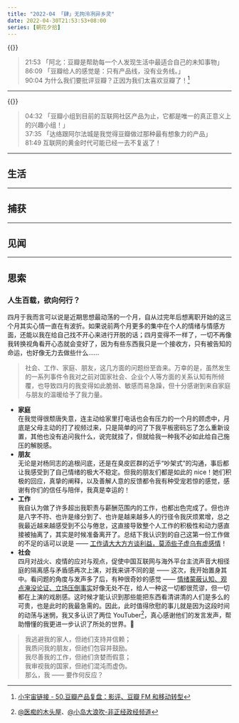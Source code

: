 ```yaml
---
title: "2022-04 「肆」无拘泠冽异乡灵"
date: 2022-04-30T21:53:53+08:00
series: [朝花夕拾]
---
```


{{<music url="https://media.xyzcdn.net/ljb7_aON7s4XzeTV_IrhgjDa7m6w.m4a" name="50.豆瓣产品复盘：影评、豆瓣FM和移动转型" artist="乱翻书" cover="https://image-host-1255524710.cos.ap-beijing.myqcloud.com/img/20220504160708.png" mutex=false >}}

> 21:53 「阿北：豆瓣是帮助每一个人发现生活中最适合自己的未知事物」  
> 86:09 「豆瓣给人的感觉是：只有产品线，没有业务线。」  
> 90:04 为什么我们要批评豆瓣？正因为我们太喜欢豆瓣了！[^ref1]

---

{{<music url="https://media.xyzcdn.net/lqbKqJT89Y0QCbEqgmIscVzJmb-v.m4a" name="51.豆瓣社区复盘：小组、达络和阿尔法城" artist="乱翻书" cover="https://image-host-1255524710.cos.ap-beijing.myqcloud.com/img/20220504161508.png" mutex=false >}}

> 04:32 「豆瓣小组到目前的互联网社区产品为止，它都是唯一的真正意义上的兴趣小组！」  
> 37:35 「达络跟阿尔法城是我觉得豆瓣做过那种最有想象力的产品」  
> 81:49 互联网的黄金时代可能已经一去不复返了！

[^ref1]: [小宇宙链接 - 50.豆瓣产品复盘：影评、豆瓣 FM 和移动转型](https://www.xiaoyuzhoufm.com/episode/62595d36665989ab8a6e0bcb)

---

## 生活

---

## 捕获

---

## 见闻

---

## 思索

### 人生百载，欲向何行？

四月于我而言可以说是近期思想最动荡的一个月，自从过完年后想离职开始的这三个月其实心情一直在有波折。如果说前两个月更多的集中在个人的情绪与情感方面，还能以我在给自己找不开心来进行开脱的话；四月变得不一样了，一切不再像我转换视角看开心态就会变好了，因为有些东西我只是一个接收方，只有被告知的命运，也好像无力去做些什么……

> 社会、工作、家庭、朋友，这几方面的问题纷至沓来。万幸的是，虽然发生的一系列事件令我对之前对国家社会、企业个人等方面的关系认知有所倾覆，也导致四月的我变得如此脆弱、敏感而易急躁，但十分感谢到来自家庭与朋友的温暖给予了我力量。

- **家庭**  
   在我觉得很颓唐失意，连主动给家里打电话也会有压力的一个月的顾虑中，月底是父母主动的打了视频过来，只是简单的问了下我平板密码忘了怎么重新设置，其他也没有追问我什么，说完就挂了，但就给我一种我不必如此给自己施压的解脱感。
- **朋友**  
   无论是对杨同志的追根问底，还是在臭皮匠群的近乎“吵架式”的沟通，事后都让我感受到了自己情绪的极大不稳定。但我的朋友们都是如此的 nice！她们积极的回应，真挚的阐释，以及善解人意的反馈都令我有种受宠若惊的感觉，感谢有你们的信任与陪伴，我真是幸运的！
- **工作**  
   我自认为做了许多超出我职责与薪酬范围内的工作，也都出色完成了。但也许是八字不符、也许是缘分到了、也许是越来越多人的行径令我厌烦累增，总之我最近越来越感受到不公与倦怠，这直接导致整个人工作的积极性和动力感直接被抽离了，其实是时候准备离开了。总结下我认识到的自己这第一份工作做的不足的话可以说是 —— <u>工作请大大方方谈利益，莫添些子虚乌有虚感情</u>！
- **社会**  
   四月对战火、疫情的应对与观点，促使中国互联网与海外平台主流声音大相径庭的隔离感与矛盾感再次上演，对我来讲不同的是 —— 这次，我开始置身其中。看问题的角度与发声多了后，有种很奇妙的感觉 —— <u>情绪蒙蔽认知、观点淹没论证、立场压倒事实</u>好像无处不在，给人一种这一切都很荒谬，但一切都在上演的戏剧感。这时候才能认识到那些能把东西看清讲清的人们是多么的可贵，也是此时的我最急需的。因此，此时值得欣慰的事儿就是因为这段时间的动荡与迷惘，我又多认识了两位 YouTuber[^youtuber]，真心感谢他们的发言发声，帮助懵懂的我更进一步认识了所处的世界。🙏

[^youtuber]: [@医痴的木头屋](https://www.youtube.com/channel/UCR2f5HSx_E06HK6LzSzQQ5g/featured)、[@小岛大浪吹-非正经政经频道](https://www.youtube.com/channel/UCYPT3wl0MgbOz63ho166KOw)

> 我逃避我的家人，但祂们支持并信赖；  
> 我质问我的朋友，但祂们包容并鼓励。  
> 我尽善我的工作，但祂们贪婪而假意；  
> 我审视我的国家，但祂们混沌而虚伪。  
> 那么，我 —— 要作何反应？
